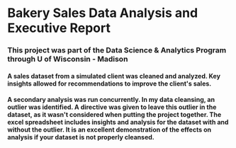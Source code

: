 # Bakery Sales Data Analysis and Executive Report
### This project was part of the Data Science & Analytics Program through U of Wisconsin - Madison
#### A sales dataset from a simulated client was cleaned and analyzed. Key insights allowed for recommendations to improve the client's sales.
#### A secondary analysis was run concurrently. In my data cleansing, an outlier was identified. A directive was given to leave this outlier in the dataset, as it wasn't considered when putting the project together. The excel spreadsheet includes insights and analysis for the dataset with and without the outlier. It is an excellent demonstration of the effects on analysis if your dataset is not properly cleansed. 
